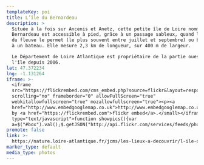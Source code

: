 ```yaml
---
templateKey: poi
title: L’île du Bernardeau
description: >
  Située à la fois sur Ancenis et Anetz, cette petite île de Loire nommée île du
  Bernardeau est accessible à pied, grâce à un passage sableux, quand le niveau
  du fleuve le permet (le plus souvent entre juillet et septembre) ou bien grâce
  à un bateau. Elle mesure 2,3 km de longueur, sur 400 m de largeur. 

  Le Département de Loire Atlantique est propriétaire de la partie ouest de
  l'île depuis 2006. 
lat: 47.372234
lng: -1.131264
iframe: >-
  <iframe
  src="https://flickrembed.com/cms_embed.php?source=flickr&layout=responsive&input=72157698012769545&sort=0&by=album&theme=default&scale=fill&limit=10&skin=default&autoplay=true"
  scrolling="no" frameborder="0" allowFullScreen="true"
  webkitallowfullscreen="true" mozallowfullscreen="true"><p><a 
  href="http://www.embedgooglemap.co.uk">http://www.embedgooglemap.co.uk/</a></p><small>Powered
  by <a href="https://flickrembed.com">flickr embed</a>.</small></iframe><script
  type="text/javascript">function showpics(){var
  a=$("#box").val();$.getJSON("http://api.flickr.com/services/feeds/photos_public.gne?tags="+a+"&tagmode=any&format=json&jsoncallback=?",function(a){$("#images").hide().html(a).fadeIn("fast"),$.each(a.items,function(a,e){$("<img/>").attr("src",e.media.m).appendTo("#images")})})}</script>
promote: false
link: >-
  https://nature.loire-atlantique.fr/jcms/les-lieux-a-decouvrir/l-ile-du-bernardeau-fr-e1_58432?cid=e1_58218
marker_type: default
media_type: photos
---
```



